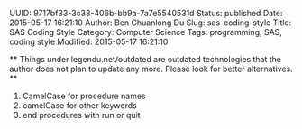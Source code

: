 UUID: 9717bf33-3c33-406b-bb9a-7a7e5540531d
Status: published
Date: 2015-05-17 16:21:10
Author: Ben Chuanlong Du
Slug: sas-coding-style
Title: SAS Coding Style
Category: Computer Science
Tags: programming, SAS, coding style
Modified: 2015-05-17 16:21:10

**
Things under legendu.net/outdated are outdated technologies 
that the author does not plan to update any more. 
Please look for better alternatives.
**


1. CamelCase for procedure names
2. camelCase for other keywords 
3. end procedures with run or quit 
